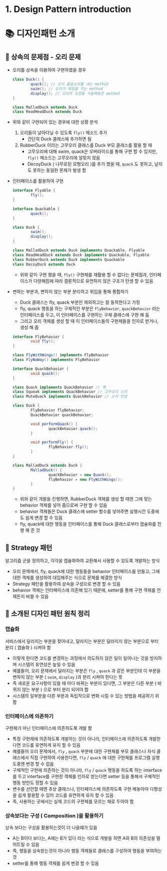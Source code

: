 # 1. Design Pattern introduction

# 📚 디자인패턴 소개

## 📖 상속의 문제점 - 오리 문제

- 오리를 상속을 이용하여 구현하였을 경우
    
    ```java
    class Duck() {
    		quack(); // 오리 울음소리를 내는 method
    		swim(); // 오리가 헤엄을 치는 method
    		display(); // 오리의 모양을 서술해놓은 method
    }
    ```
    
    ```java
    class MalladDuck extends Duck
    class ReadHeadDuck extends Duck
    ```
    
- 위와 같이 구현되어 있는 경우에 대한 상황 분석
    1. 오리들이 날아다닐 수 있도록 `fly()` 메소드 추가
        - 간단히 Duck 클래스에 추가하면 됨
    2. RubberDuck 이라는 고무오리 클래스를 Duck 부모 클래스를 활용 할 때
        - 고무오리에 대해 swim, quack은 오버라이드를 통해 구현 할 수 있지만, `fly()` 메소드는 고무오리에 알맞지 않음
        - DecoyDuck ( 나무로된 모형오리 )를 추가 했을 때, `quack` 도 못하고, 날지도 못하는 동일한 문제가 발생 함
- 인터페이스를 활용하여 구현
    
    ```java
    interface Flyable {
    		fly();
    }
    
    interface Quackable {
    		quack();
    }
    
    class Duck {
    		swim();
    		display();
    }
    
    class MalladDuck extends Duck implements Quackable, Flyable
    class ReadHeadDuck extends Duck implements Quackable, Flyable
    class RubberDuck extends Duck implements Quackable
    class DecoyDuck extends Duck
    ```
    
    - 위와 같이 구현 했을 때, `fly()` 구현체를 재활용 할 수 없다는 문제점과, 인터페이스가 다양해짐에 따라 결론적으로 유연하지 않은 구조가 탄생 할 수 있음
- 변하는 부분과, 변하지 않는 부분 분리하고 위임을 통해 통합하기
    - Duck 클래스는 fly, quack 부분만 제외하고는 잘 동작한다고 가정
    - fly, quack 행동을 하는 구체적인 부분은 `flyBehavior`, `quackBehavior` 라는 인터페이스를 두고, 이 인터페이스를 구현하는 구체 클래스에 구현 해 둠
    - 그리고 오리 객체를 생성 할 때 이 인터페이스들의 구현체들을 인자로 받거나, 생성 해 줌
    
    ```java
    interface FlyBehavior {
    		void fly();
    }
    
    class FlyWithWings() implements FlyBehavior
    class FlyNoWay() implements FlyBehavior
    ```
    
    ```java
    interface QuackBehavior {
    		void quack();
    }
    
    class Quack implements QuackBehavior // 꽥 
    class Squeak implements QuackBehavior // 고무오리 소리 
    class MuteQuack implements QuackBehavior // 소리 안냄
    ```
    
    ```java
    class Duck {
    		FlyBehavior flyBehavior;
    		QuackBehavior quackBehavior;
    
    		void performQuack() {
    				quackBehavior.quack();
    		}
    
    		void performFly() {
    				flyBehavior.fly();
    		}
    }
    ```
    
    ```java
    class MalladDuck extends Duck {
    		MalladDuck() {
    				quackBehavior = new Quack();
    				flyBehavior = new FlyWithWings();
    		}
    }
    ```
    
    - 위와 같이 개발을 진행하면, RubberDuck 객체를 생성 할 때엔 그에 맞는 behavior 객체를 넣어 줌으로써 구현 할 수 있음
    - behavior 객체들은 Duck 클래스에 setter 함수를 넣어주면 실행시간 도중에도 쉽게 변경 할 수 있음
    - fly, quack에 대한 행동을 인터페이스를 통해 Duck 클래스로부터 캡슐화를 진행 해 준 것

## 📖 Strategy 패턴

알고리즘 군을 정의하고, 각각을 캡슐화하여 교환해서 사용할 수 있도록 개발하는 방식 

- 오리 문제에서, fly, quack에 대한 행동들을 behavior 인터페이스를 만들고, 그에 대한 객체를 생성하여 대입해주는 식으로 문제를 해결한 방식
- Strategy 패턴을 활용하여 상속을 구성으로 변경 할 수 있음
- behavior 객체는 인터페이스에 의존해 있기 때문에, setter를 통해 구현 객체를 언제든지 바꿀 수 있음

## 📖 소개된 디자인 패턴 원칙 정리

### 캡슐화

서비스에서 달라지는 부분을 찾아내고, 달라지는 부분은 달라지지 않는 부분으로 부터 분리 ( 캡슐화 ) 시켜야 함

- 이렇게 한다면 코드를 변경하는 과정에서 의도하지 않은 일이 일어나는 것을 방지하며 시스템의 유연성은 높일 수 있음
- 예를들어, 오리 문제에서 달라지는 부분은 `fly` , `quack` 과 같은 부분인데 이 부분을 변하지 않는 부분 ( `swim`, `display` )과 분리 시켜야 한다는 뜻
- 즉 새로운 요구사항이 있을 때 마다 바뀌는 부분이 있다면, 그 부분은 다른 부분 ( 바뀌지 않는 부분 ) 으로 부터 분리 되어야 함
- 시스템의 일부분을 다른 부분과 독립적으로 변화 시킬 수 있는 방법을 제공하기 위함

### 인터페이스에 의존하기

구현체가 아닌 인터페이스에 의존하도록 개발 함 

- 특정 구현체에 의존하도록 개발하는 것이 아니라, 인터페이스에 의존하도록 개발한다면 코드를 유연하게 유지 할 수 있음
- 예를들어 오리 문제에서, `fly` , `quack` 부분에 대한 구현체를 부모 클래스나 자식 클래스에서 직접 구현하여 사용한다면, `fly` / `quack` 에 대한 구현체를 프로그램 실행 도중엔 변경 할 수 없음
- 구체적인 구현에 의존하는 것이 아니라, `fly` / `quack` 행동을 하도록 하는 interface를 두고 interface를 구현한 객체를 인자로 받는다면 setter 등을 통해서 구체적인 행동 방안도 정할 수 있음
- 변수를 선언할 때엔 추상 클래스나, 인터페이스에 의존하도록 구현 해놓아야 다형성을 쉽게 활용할 수 있어 코드를 유연하게 유지 할 수 있음
- 즉, 사용하는 곳에서는 실제 코드의 구현체를 모르는 채로 두어야 함

### 상속보다는 구성 ( Composition )을 활용하기

상속 보다는 구성을 활용하는것이 더 나을떄가 있음

- A는 B이다 보다는, A에는 B가 있다 라는 식으로 개발을 하면 A와 B의 의존성을 떨어트릴 수 있음
- 즉, 행동을 상속받는것이 아니라 행동 객체들로 클래스를 구성하여 행동을 부여하는 것
- setter를 통해 행동 객체를 쉽게 변경 할 수 있음